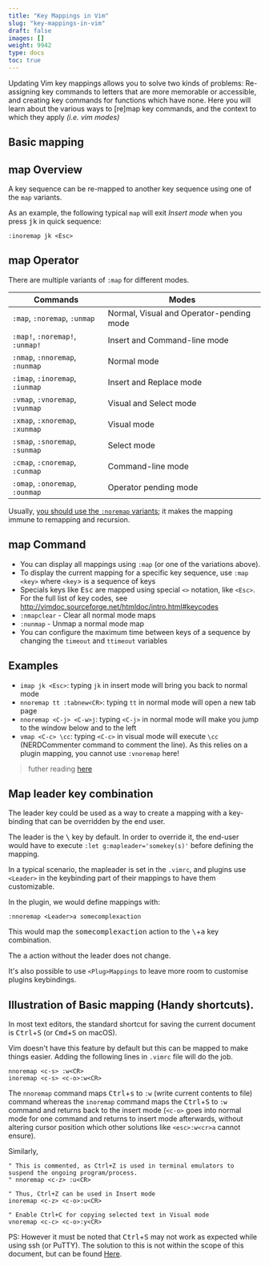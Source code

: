 ```yaml
---
title: "Key Mappings in Vim"
slug: "key-mappings-in-vim"
draft: false
images: []
weight: 9942
type: docs
toc: true
---
```


Updating Vim key mappings allows you to solve two kinds of problems: Re-assigning key commands to letters that are more memorable or accessible, and creating key commands for functions which have none.  Here you will learn about the various ways to [re]map key commands, and the context to which they apply *(i.e. vim modes)*

## Basic mapping
## map Overview

A key sequence can be re-mapped to another key sequence using one of the `map` variants.

As an example, the following typical `map` will exit *Insert mode* when you press <kbd>j</kbd><kbd>k</kbd> in quick sequence:

    :inoremap jk <Esc>

## map Operator

There are multiple variants of `:map` for different modes.

Commands                        | Modes
--------------------------------|-----------------------------------------
`:map`, `:noremap`, `:unmap`    | Normal, Visual and Operator-pending mode
`:map!`, `:noremap!`, `:unmap!` | Insert and Command-line mode
`:nmap`, `:nnoremap`, `:nunmap` | Normal mode
`:imap`, `:inoremap`, `:iunmap` | Insert and Replace mode
`:vmap`, `:vnoremap`, `:vunmap` | Visual and Select mode
`:xmap`, `:xnoremap`, `:xunmap` | Visual mode
`:smap`, `:snoremap`, `:sunmap` | Select mode
`:cmap`, `:cnoremap`, `:cunmap` | Command-line mode
`:omap`, `:onoremap`, `:ounmap` | Operator pending mode

Usually, [you should use the `:noremap` variants](http://learnvimscriptthehardway.stevelosh.com/chapters/05.html); it makes the mapping immune to remapping and recursion.
    
## map Command
    
* You can display all mappings using `:map` (or one of the variations above).
* To display the current mapping for a specific key sequence, use `:map <key>` where `<key`> is a sequence of keys
* Specials keys like <kbd>Esc</kbd> are mapped using special `<>` notation, like `<Esc>`. For the full list of key codes, see http://vimdoc.sourceforge.net/htmldoc/intro.html#keycodes
* `:nmapclear` - Clear all normal mode maps
* `:nunmap` - Unmap a normal mode map
* You can configure the maximum time between keys of a sequence by changing the `timeout` and `ttimeout` variables

## Examples

* `imap jk <Esc>`: typing `jk` in insert mode will bring you back to normal mode
* `nnoremap tt :tabnew<CR>`: typing `tt` in normal mode will open a new tab page
* `nnoremap <C-j> <C-w>j`: typing `<C-j>` in normal mode will make you jump to the window below and to the left
* `vmap <C-c> \cc`: typing `<C-c>` in visual mode will execute `\cc` (NERDCommenter command to comment the line). As this relies on a plugin mapping, you cannot use `:vnoremap` here!

> futher reading [here](http://vim.wikia.com/wiki/Mapping_keys_in_Vim_-_Tutorial_(Part_1))


## Map leader key combination
The leader key could be used as a way to create a mapping with a key-binding that can be overridden by the end user.

The leader is the <kbd>\\</kbd> key by default. In order to override it, the end-user would have to execute `:let g:mapleader='somekey(s)'` before defining the mapping.

In a typical scenario, the mapleader is set in the `.vimrc`, and plugins use `<Leader>` in the keybinding part of their mappings to have them customizable.

In the plugin, we would define mappings with:

    :nnoremap <Leader>a somecomplexaction

This would map the <kbd>somecomplexaction</kbd> action to the <kbd>\\</kbd>+<kbd>a</kbd> key combination.

The <kbd>a</kbd> action without the leader does not change.

It's also possible to use `<Plug>Mappings` to leave more room to customise plugins keybindings.

## Illustration of Basic mapping (Handy shortcuts).
In most text editors, the standard shortcut for saving the current document is <kbd>Ctrl</kbd>+<kbd>S</kbd> (or <kbd>Cmd</kbd>+<kbd>S</kbd> on macOS).

Vim doesn't have this feature by default but this can be mapped to make things easier. Adding the following lines in `.vimrc` file will do the job.

    nnoremap <c-s> :w<CR>
    inoremap <c-s> <c-o>:w<CR>

The `nnoremap` command maps <kbd>Ctrl</kbd>+<kbd>s</kbd> to `:w` (write current contents to file) command whereas the `inoremap` command maps the <kbd>Ctrl</kbd>+<kbd>S</kbd> to `:w` command and returns back to the insert mode (`<c-o>` goes into normal mode for one command and returns to insert mode afterwards, without altering cursor position which other solutions like `<esc>:w<cr>a` cannot ensure). 

Similarly,

    " This is commented, as Ctrl+Z is used in terminal emulators to suspend the ongoing program/process.
    " nnoremap <c-z> :u<CR>

    " Thus, Ctrl+Z can be used in Insert mode
    inoremap <c-z> <c-o>:u<CR>

    " Enable Ctrl+C for copying selected text in Visual mode
    vnoremap <c-c> <c-o>:y<CR>


PS: However it must be noted that <kbd>Ctrl</kbd>+<kbd>S</kbd> may not work as expected while using ssh (or PuTTY). The solution to this is not within the scope of this document, but can be found [Here][1].


  [1]: https://raamdev.com/2007/recovering-from-ctrls-in-putty/

